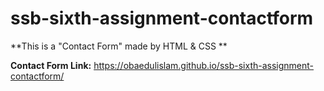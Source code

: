 # ssb-sixth-assignment-contactform
**This is a "Contact Form" made by HTML &amp; CSS **

**Contact Form Link:** https://obaedulislam.github.io/ssb-sixth-assignment-contactform/
